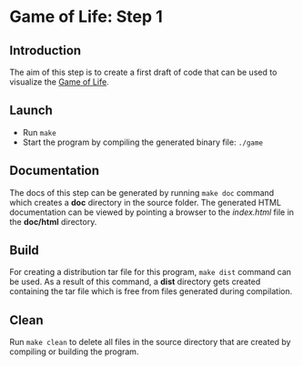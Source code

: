 # Game of Life: Step 1

## Introduction
The aim of this step is to create a first draft of code that can be used to visualize the [Game of Life](https://en.wikipedia.org/wiki/Conway%27s_Game_of_Life).

## Launch
- Run `make`
- Start the program by compiling the generated binary file: `./game`

## Documentation
The docs of this step can be generated by running `make doc` command which creates a **doc** directory in the source folder. The generated HTML documentation can be viewed by pointing a browser to the *index.html* file in the **doc/html** directory.

## Build
For creating a distribution tar file for this program, `make dist` command can be used. As a result of this command, a **dist** directory gets created containing the tar file which is free from files generated during compilation.

## Clean
Run `make clean` to delete all files in the source directory that are created by compiling or building the program.
